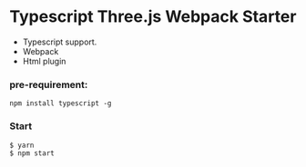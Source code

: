 # Typescript Three.js Webpack Starter

- Typescript support.
- Webpack
- Html plugin

### pre-requirement:

```
npm install typescript -g
```

### Start

```
$ yarn
$ npm start
```